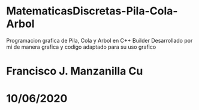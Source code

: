 # MatematicasDiscretas-Pila-Cola-Arbol
Programacion grafica de Pila, Cola y Arbol en C++ Builder
Desarrollado por mi de manera grafica y codigo adaptado para su uso grafico
# Francisco J. Manzanilla Cu
# 10/06/2020
